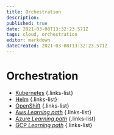 ```yaml
---
title: Orchestration
description: 
published: true
date: 2021-03-08T13:32:23.571Z
tags: cloud, orchestration
editor: markdown
dateCreated: 2021-03-08T13:32:23.571Z
---
```


# Orchestration
- [Kubernetes](/training/cloud_and_devops/tbd)
{.links-list}
- [Helm](/training/cloud_and_devops/tbd)
{.links-list}
- [OpenShift](/training/cloud_and_devops/tbd)
{.links-list}
- [Aws *Learning path*](/training/cloud_and_devops/aws)
{.links-list}
- [Azure *Learning path*](/training/cloud_and_devops/azure)
{.links-list}
- [GCP *Learning path*](/training/cloud_and_devops/gcp)
{.links-list}